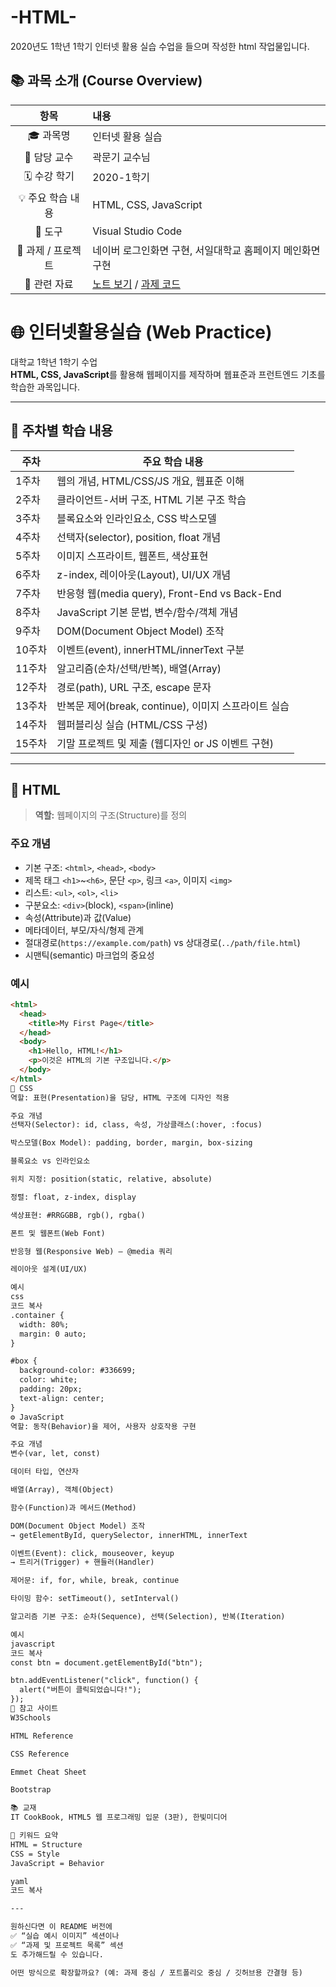 # -HTML-

2020년도 1학년 1학기 인터넷 활용 실습 수업을 들으며 작성한 html 작업물입니다.

## 📚 과목 소개 (Course Overview)

| 항목 | 내용 |
|:----:|:-----|
| 🎓 과목명 | 인터넷 활용 실습 |
| 🏫 담당 교수 | 곽문기 교수님 |
| 🗓️ 수강 학기 | 2020-1학기 |
| 💡 주요 학습 내용 | HTML, CSS, JavaScript |
| 🧰 도구 | Visual Studio Code |
| 🧩 과제 / 프로젝트 | 네이버 로그인화면 구현, 서일대학교 홈페이지 메인화면 구현 |
| 🔗 관련 자료 | [노트 보기](./notes/README.md) / [과제 코드](./assignments/) |

# 🌐 인터넷활용실습 (Web Practice)

대학교 1학년 1학기 수업  
**HTML, CSS, JavaScript**를 활용해 웹페이지를 제작하며 웹표준과 프런트엔드 기초를 학습한 과목입니다.

---

## 📅 주차별 학습 내용

| 주차 | 주요 학습 내용 |
|------|----------------|
| 1주차 | 웹의 개념, HTML/CSS/JS 개요, 웹표준 이해 |
| 2주차 | 클라이언트-서버 구조, HTML 기본 구조 학습 |
| 3주차 | 블록요소와 인라인요소, CSS 박스모델 |
| 4주차 | 선택자(selector), position, float 개념 |
| 5주차 | 이미지 스프라이트, 웹폰트, 색상표현 |
| 6주차 | z-index, 레이아웃(Layout), UI/UX 개념 |
| 7주차 | 반응형 웹(media query), Front-End vs Back-End |
| 8주차 | JavaScript 기본 문법, 변수/함수/객체 개념 |
| 9주차 | DOM(Document Object Model) 조작 |
| 10주차 | 이벤트(event), innerHTML/innerText 구분 |
| 11주차 | 알고리즘(순차/선택/반복), 배열(Array) |
| 12주차 | 경로(path), URL 구조, escape 문자 |
| 13주차 | 반복문 제어(break, continue), 이미지 스프라이트 실습 |
| 14주차 | 웹퍼블리싱 실습 (HTML/CSS 구성) |
| 15주차 | 기말 프로젝트 및 제출 (웹디자인 or JS 이벤트 구현) |

---

## 🧱 HTML

> **역할:** 웹페이지의 구조(Structure)를 정의

### 주요 개념
- 기본 구조: `<html>`, `<head>`, `<body>`
- 제목 태그 `<h1>`~`<h6>`, 문단 `<p>`, 링크 `<a>`, 이미지 `<img>`
- 리스트: `<ul>`, `<ol>`, `<li>`
- 구분요소: `<div>`(block), `<span>`(inline)
- 속성(Attribute)과 값(Value)
- 메타데이터, 부모/자식/형제 관계
- 절대경로(`https://example.com/path`) vs 상대경로(`../path/file.html`)
- 시맨틱(semantic) 마크업의 중요성

### 예시
```html
<html>
  <head>
    <title>My First Page</title>
  </head>
  <body>
    <h1>Hello, HTML!</h1>
    <p>이것은 HTML의 기본 구조입니다.</p>
  </body>
</html>
🎨 CSS
역할: 표현(Presentation)을 담당, HTML 구조에 디자인 적용

주요 개념
선택자(Selector): id, class, 속성, 가상클래스(:hover, :focus)

박스모델(Box Model): padding, border, margin, box-sizing

블록요소 vs 인라인요소

위치 지정: position(static, relative, absolute)

정렬: float, z-index, display

색상표현: #RRGGBB, rgb(), rgba()

폰트 및 웹폰트(Web Font)

반응형 웹(Responsive Web) — @media 쿼리

레이아웃 설계(UI/UX)

예시
css
코드 복사
.container {
  width: 80%;
  margin: 0 auto;
}

#box {
  background-color: #336699;
  color: white;
  padding: 20px;
  text-align: center;
}
⚙️ JavaScript
역할: 동작(Behavior)을 제어, 사용자 상호작용 구현

주요 개념
변수(var, let, const)

데이터 타입, 연산자

배열(Array), 객체(Object)

함수(Function)과 메서드(Method)

DOM(Document Object Model) 조작
→ getElementById, querySelector, innerHTML, innerText

이벤트(Event): click, mouseover, keyup
→ 트리거(Trigger) + 핸들러(Handler)

제어문: if, for, while, break, continue

타이밍 함수: setTimeout(), setInterval()

알고리즘 기본 구조: 순차(Sequence), 선택(Selection), 반복(Iteration)

예시
javascript
코드 복사
const btn = document.getElementById("btn");

btn.addEventListener("click", function() {
  alert("버튼이 클릭되었습니다!");
});
🧾 참고 사이트
W3Schools

HTML Reference

CSS Reference

Emmet Cheat Sheet

Bootstrap

📚 교재
IT CookBook, HTML5 웹 프로그래밍 입문 (3판), 한빛미디어

🧠 키워드 요약
HTML = Structure
CSS = Style
JavaScript = Behavior

yaml
코드 복사

---

원하신다면 이 README 버전에  
✅ “실습 예시 이미지” 섹션이나  
✅ “과제 및 프로젝트 목록” 섹션  
도 추가해드릴 수 있습니다.  

어떤 방식으로 확장할까요? (예: 과제 중심 / 포트폴리오 중심 / 깃허브용 간결형 등)

